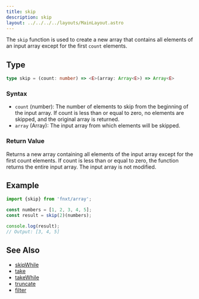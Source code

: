 ```yaml
---
title: skip
description: skip
layout: ../../../../layouts/MainLayout.astro
---
```


The `skip` function is used to create a new array that contains all elements of an input array except for the first `count` elements.

## Type

```ts
type skip = (count: number) => <E>(array: Array<E>) => Array<E>
```

### Syntax
- `count` (number): The number of elements to skip from the beginning of the input array. 
If count is less than or equal to zero, 
no elements are skipped, and the original array is returned.
- `array` (Array<T>): The input array from which elements will be skipped.

### Return Value

Returns a new array containing all elements of the input array except for the first count elements. 
If count is less than or equal to zero, the function returns the entire input array.
The input array is not modified.

## Example

```ts
import {skip} from 'fnxt/array';

const numbers = [1, 2, 3, 4, 5];
const result = skip(2)(numbers);

console.log(result);
// Output: [3, 4, 5]
```

## See Also
- [skipWhile](../skipWhile)
- [take](../take)
- [takeWhile](../takeWhile)
- [truncate](../truncate)
- [filter](../filter)